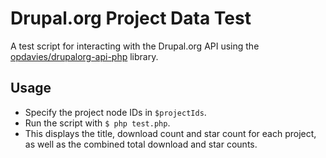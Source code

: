 # Drupal.org Project Data Test

A test script for interacting with the Drupal.org API using the [opdavies/drupalorg-api-php](https://github.com/opdavies/drupalorg-api-php) library.

## Usage

- Specify the project node IDs in `$projectIds`.
- Run the script with `$ php test.php`.
- This displays the title, download count and star count for each project, as well as the combined total download and star counts.
